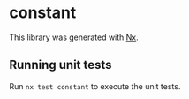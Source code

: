 # constant

This library was generated with [Nx](https://nx.dev).

## Running unit tests

Run `nx test constant` to execute the unit tests.
